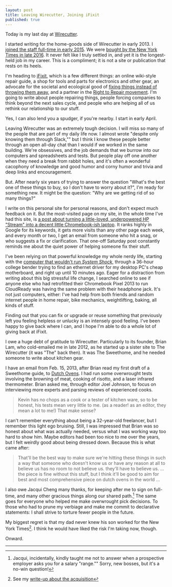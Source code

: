 ```yaml
---
layout: post
title: Leaving Wirecutter, Joining iFixit
published: true
---
```


Today is my last day at [Wirecutter](https://wirecutter.com).

I started writing for the home-goods side of Wirecutter in early 2013. I [joined the staff full-time in early 2015](http://thepurdman.com/full-time/). We were [bought by the New York Times in late 2016](https://www.nytimes.com/2016/10/25/business/media/new-york-times-company-buys-the-wirecutter.html). It never felt like I truly settled in, and yet it is the longest-held job in my career. This is a compliment; it is not a site or publication that rests on its heels.

I'm heading to [iFixit](https://www.ifixit.com/), which is a few different things: an online wiki-style repair guide, a shop for tools and parts for electronics and other gear, an advocate for the societal and ecological good of [fixing things instead of throwing them away](https://ifixit.org), and a partner in the [Right to Repair movement](https://repair.org/). I'm going to write about people repairing things, people forcing companies to think beyond the next sales cycle, and people who are helping all of us rethink our relationship to our stuff.

Yes, I can also lend you a spudger, if you're nearby. I start in early April.

Leaving Wirecutter was an extremely tough decision. I will miss so many of the people that are part of my daily life now. I almost wrote "despite only knowing them through Slack,"" but I think I know these people better through an open all-day chat than I would if we worked in the same building. We're obsessives, and the job demands that we burrow into our computers and spreadsheets and tests. But people play off one another when they need a break from rabbit holes, and it's often a wonderful cacophony of knowledge and good humor and corny humor and trivia and deep links and encouragement.

But. After nearly six years of trying to answer the question "What's the best one of these things to buy, so I don't have to worry about it?", I'm ready for something new. It might be the question: "Why are we getting rid of so many things?"

I write on this personal site for personal reasons, and don't expect much feedback on it. But the most-visited page on my site, in the whole time I've had this site, is [a post about turning a little-loved, underpowered HP "Stream" into a decent little Chromebook-ish laptop](http://thepurdman.com/install-galliumos-linux-on-hp-stream-11/). It ranks highly in Google for its keywords, it gets more visits than any other page each week, and every month or two, I get an email from someone who hit a snag, or who suggests a fix or clarification. That one-off Saturday post constantly reminds me about the quiet power of helping someone fix their stuff.

I've been relying on that powerful knowledge my whole nerdy life, starting with the [computer that wouldn't run _System Shock_](http://thepurdman.com/system-shock/), through a 36-hour college bender trying to find an ethernet driver for my desktop PC's cheap motherboard, and right up until 10 minutes ago. Eager for a distraction from writing about this big stressful life change, I searched online to see if anyone else who had retrofitted their Chromebook Pixel 2013 to run CloudReady was having the same problem with their headphone jack. It's not just computers, either: I've had help from both friends and random internet people in home repair, bike mechanics, weightlifting, baking, all kinds of stuff.

Finding out that you can fix or upgrade or reuse something that previously left you feeling helpless or unlucky is an intensely good feeling. I've been happy to give back where I can, and I hope I'm able to do a whole lot of giving back at iFixit.

I owe a huge debt of gratitude to Wirecutter. Particularly to its founder, Brian Lam, who cold-emailed me in late 2012, as he started up a sister site to The Wirecutter (it was "The" back then). It was The Sweethome, and he needed someone to write about kitchen gear.

I have an email from Feb. 15, 2013, after Brian read my first draft of a Sweethome guide, to [Dutch Ovens](https://thewirecutter.com/reviews/best-dutch-oven/). I had run some overwrought tests involving the browning of meat, cooking of risotto, and a laser infrared thermometer. Brian asked me, through editor Joel Johnson, to focus on interviewing more experts and parsing reviews of experienced cooks.

> Kevin has no chops as a cook or a tester of kitchen ware, so to be honest, his tests mean very little to me. (as a reader! as an editor, they mean a lot to me!) That make sense?

I can't remember everything about being a 32-year-old freelancer, but I remember this light ego bruising. Still, I was impressed that Brian was so honest about what was actually needed, versus what I was working way too hard to show him. Maybe editors had been too nice to me over the years, but I felt weirdly good about being dressed down. Because this is what came after:

> That'll be the best way to make sure we're hitting these things in such a way that someone who doesn't know us or have any reason at all to believe us has no room to not believe us. they'll have to believe us. ... the piece is fine without this stuff, but I think it'll be good to aim for best and most comprehensive piece on dutch ovens in the world ...

I also owe Jacqui Cheng many thanks, for keeping after me to sign on full-time, and many other gracious things along our shared path.[^1] The same goes for everyone who helped me make overwrought pick decisions. To those who had to prune my verbiage and make me commit to declarative statements: I shall strive to torture fewer people in the future.

My biggest regret is that my dad never knew his son worked for the New York Times[^2]. I think he would have liked the risk I'm taking now, though.

Onward.

---

[^1]: Jacqui, incidentally, kindly taught me not to answer when a prospective employer asks you for a salary "range."" Sorry, new bosses, but it's a no-win question!

[^2]: See my [write-up about the acquisition](http://thepurdman.com/2016-in-review/#times)